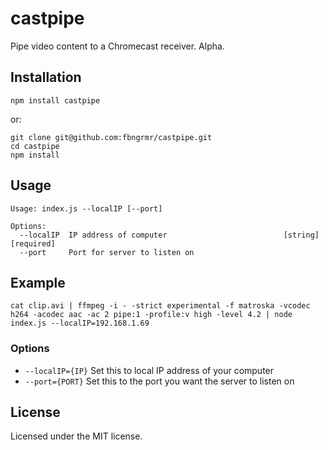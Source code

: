 # castpipe

Pipe video content to a Chromecast receiver. Alpha.

## Installation
```
npm install castpipe
```
or:
```
git clone git@github.com:fbngrmr/castpipe.git
cd castpipe
npm install
```

## Usage
```
Usage: index.js --localIP [--port]

Options:
  --localIP  IP address of computer                          [string] [required]
  --port     Port for server to listen on
```

## Example
```
cat clip.avi | ffmpeg -i - -strict experimental -f matroska -vcodec h264 -acodec aac -ac 2 pipe:1 -profile:v high -level 4.2 | node index.js --localIP=192.168.1.69
```

### Options
* `--localIP={IP}` Set this to local IP address of your computer
* `--port={PORT}` Set this to the port you want the server to listen on

## License
Licensed under the MIT license.
